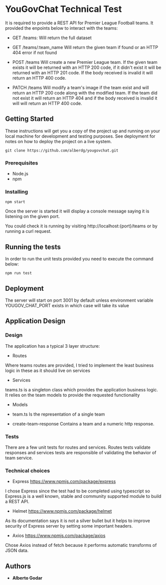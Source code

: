 # YouGovChat Technical Test

It is required to provide a REST API for Premier League Football teams. It provided the enpoints below to interact with the teams:

- GET /teams: Will return the full dataset

- GET /teams/:team_name Will return the given team if found or an HTTP 404 error if not found

- POST /teams Will create a new Premier League team. If the given team exists it will be returned with an HTTP 200 code, if it didn't exist it will be returned with an HTTP 201 code. If the body received is invalid it will return an HTTP 400 code.

- PATCH /teams Will modify a team's image if the team exist and will return an HTTP 200 code along with the modified team. If the team did not exist it will return an HTTP 404 and if the body received is invalid it will will return an HTTP 400 code.

## Getting Started

These instructions will get you a copy of the project up and running on your local machine for development and testing purposes. See deployment for notes on how to deploy the project on a live system.

```
git clone https://github.com/alberdg/yougovchat.git
```

### Prerequisites

- Node.js
- npm

### Installing

```
npm start
```

Once the server is started it will display a console message saying it is listening on the given port.

You could check it is running by visiting http://localhost:{port}/teams or by running a curl request.

## Running the tests

In order to run the unit tests provided you need to execute the command below:

```
npm run test
```

## Deployment

The server will start on port 3001 by default unless environment variable YOUGOV_CHAT_PORT exists in which case will take its value

## Application Design

### Design

The application has a typical 3 layer structure:

- Routes

Where teams routes are provided, I tried to implement the least business logic in these as it should live on services

- Services

teams.ts is a singleton class which provides the application business logic. It relies on the team models to provide the requested functionality

- Models

* team.ts Is the representation of a single team

* create-team-response Contains a team and a numeric http response.

### Tests

There are a few unit tests for routes and services. Routes tests validate responses and services tests are responsible of validating the behavior of team service.

### Technical choices

- Express
https://www.npmjs.com/package/express

I chose Express since the test had to be completed using typescript so Express.js is a well known, stable and community supported module to build a REST API.

- Helmet
https://www.npmjs.com/package/helmet

As its documentation says it is not a silver bullet but it helps to improve security of Express server by setting some important headers.

- Axios
https://www.npmjs.com/package/axios

Chose Axios instead of fetch because it performs automatic transforms of JSON data.


## Authors

* **Alberto Godar**

